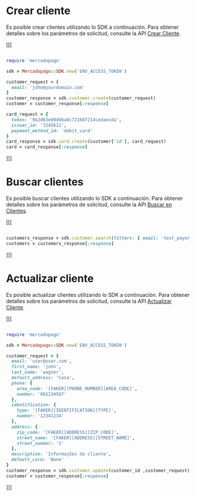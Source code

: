 # Crear cliente

Es posible crear clientes utilizando lo SDK a continuación. Para obtener detalles sobre los parámetros de solicitud, consulte la API [Crear Cliente](https://www.mercadopago[FAKER][URL][DOMAIN]/developers/es/reference/customers/_customers/post).

[[[
```ruby

require 'mercadopago'

sdk = Mercadopago::SDK.new('ENV_ACCESS_TOKEN')

customer_request = {
  email: 'john@yourdomain.com'
}
customer_response = sdk.customer.create(customer_request)
customer = customer_response[:response]

card_request = {
  token: '9b2d63e00d66a8c721607214cedaecda',
  issuer_id: '3245612',
  payment_method_id: 'debit_card'
}
card_response = sdk.card.create(customer['id'], card_request)
card = card_response[:response]

```
]]]

# Buscar clientes

Es posible buscar clientes utilizando lo SDK a continuación. Para obtener detalles sobre los parámetros de solicitud, consulte la API [Buscar en Clientes](https://www.mercadopago[FAKER][URL][DOMAIN]/developers/es/reference/customers/_customers_search/get).

[[[
```ruby

customers_response = sdk.customer.search(filters: { email: 'test_payer_12345@testuser.com' })
customers = customers_response[:response]

```
]]]

# Actualizar cliente

Es posible actualizar clientes utilizando lo SDK a continuación. Para obtener detalles sobre los parámetros de solicitud, consulte la API [Actualizar Cliente](https://www.mercadopago[FAKER][URL][DOMAIN]/developers/es/reference/customers/_customers_id/put).

[[[
```ruby

require 'mercadopago'

sdk = Mercadopago::SDK.new('ENV_ACCESS_TOKEN')

customer_request = {
  email: 'user@user.com',
  first_name: 'john',
  last_name: 'wagner',
  default_address: 'Casa',
  phone: {
    area_code: '[FAKER][PHONE_NUMBER][AREA_CODE]',
    number: '001234567'
  },
  identification: {
    type: '[FAKER][IDENTIFICATION][TYPE]',
    number: '12341234'
  },
  address: {
    zip_code: '[FAKER][ADDRESS][ZIP_CODE]',
    street_name: '[FAKER][ADDRESS][STREET_NAME]',
    street_number: '2'
  },
  description: 'Informações do cliente',
  default_card: 'None'
}
customer_response = sdk.customer.update(customer_id ,customer_request)
customer = customer_response[:response]

```
]]]